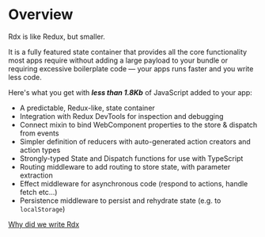 # Overview

Rdx is like Redux, but smaller.

It is a fully featured state container that provides all the core functionality most apps require without adding a large payload to your bundle or requiring excessive boilerplate code &mdash; your apps runs faster and you write less code.

Here's what you get with **_less than 1.8Kb_** of JavaScript added to your app:

* A predictable, Redux-like, state container
* Integration with Redux DevTools for inspection and debugging
* Connect mixin to bind WebComponent properties to the store &amp; dispatch from events
* Simpler definition of reducers with auto-generated action creators and action types
* Strongly-typed State and Dispatch functions for use with TypeScript
* Routing middleware to add routing to store state, with parameter extraction
* Effect middleware for asynchronous code (respond to actions, handle fetch etc&hellip;)
* Persistence middleware to persist and rehydrate state (e.g. to `localStorage`)

[Why did we write Rdx](why)